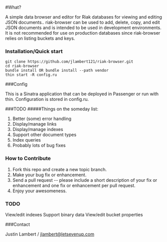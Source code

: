 #What?

A simple data browser and editor for Riak databases for viewing and editing JSON documents..  riak-browser can be used to add, delete, copy, and edit JSON documents and is intended to be used in development environments.  It is not recommended for use on production databases since riak-browser relies on listing buckets and keys.

### Installation/Quick start
```
git clone https://github.com/jlambert121/riak-browser.git
cd riak-browser
bundle install OR bundle install --path vendor
thin start -R config.ru
```

###Config

This is a Sinatra application that can be deployed in Passenger or run with thin.  Configuration is stored in config.ru.

###TODO
#####Things on the someday list:

1. Better (some) error handling
2. Display/manage links
3. Display/manage indexes
4. Support other document types
5. Index queries
6. Probably lots of bug fixes

### How to Contribute

1. Fork this repo and create a new topic branch.
2. Make your bug fix or enhancement.
3. Send a pull request -- please include a short description of your fix or enhancement and one fix or enhancement per pull request.
4. Enjoy your awesomeness.

### TODO
View/edit indexes
Support binary data
View/edit bucket properties

###Contact

Justin Lambert / jlambert@letsevenup.com
